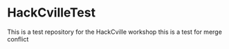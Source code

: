 # HackCvilleTest
This is a test repository for the HackCville workshop
this is a test for merge conflict
